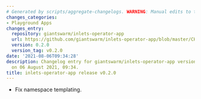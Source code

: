 ```yaml
---
# Generated by scripts/aggregate-changelogs. WARNING: Manual edits to this files will be overwritten.
changes_categories:
- Playground Apps
changes_entry:
  repository: giantswarm/inlets-operator-app
  url: https://github.com/giantswarm/inlets-operator-app/blob/master/CHANGELOG.md#020---2021-08-06
  version: 0.2.0
  version_tag: v0.2.0
date: '2021-08-06T09:34:28'
description: Changelog entry for giantswarm/inlets-operator-app version 0.2.0, published
  on 06 August 2021, 09:34.
title: inlets-operator-app release v0.2.0
---
```


- Fix namespace templating.
